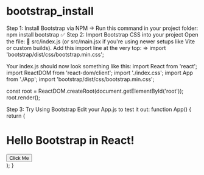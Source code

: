 # bootstrap_install
Step 1: Install Bootstrap via NPM
-> Run this command in your project folder:
npm install bootstrap
✅ Step 2: Import Bootstrap CSS into your project
Open the file:
📂 src/index.js
(or src/main.jsx if you're using newer setups like Vite or custom builds).
Add this import line at the very top:
=> import 'bootstrap/dist/css/bootstrap.min.css';

Your index.js should now look something like this:
import React from 'react';
import ReactDOM from 'react-dom/client';
import './index.css';
import App from './App';
import 'bootstrap/dist/css/bootstrap.min.css';

const root = ReactDOM.createRoot(document.getElementById('root'));
root.render(<App />);

 Step 3: Try Using Bootstrap
Edit your App.js to test it out:
function App() {
  return (
    <div className="container mt-5">
      <h1 className="text-primary">Hello Bootstrap in React!</h1>
      <button className="btn btn-success">Click Me</button>
    </div>
  );
}

